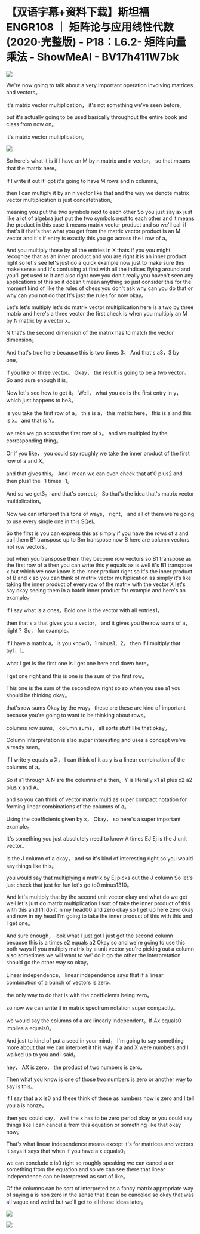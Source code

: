 # 【双语字幕+资料下载】斯坦福ENGR108 ｜ 矩阵论与应用线性代数(2020·完整版) - P18：L6.2- 矩阵向量乘法 - ShowMeAI - BV17h411W7bk

![](img/7cb79f9d5bbfd03ce0b470c0843f2f67_0.png)

We're now going to talk about a very important operation involving matrices and vectors。

 it's matrix vector multiplication， it's not something we've seen before。

 but it's actually going to be used basically throughout the entire book and class from now on。

 it's matrix vector multiplication。

![](img/7cb79f9d5bbfd03ce0b470c0843f2f67_2.png)

So here's what it is if I have an M by n matrix and n vector， so that means that the matrix here。

 if I write it out it' got it's going to have M rows and n columns。

 then I can multiply it by an n vector like that and the way we denote matrix vector multiplication is just concatetnation。

 meaning you put the two symbols next to each other So you just say ax just like a lot of algebra just put the two symbols next to each other and it means the product in this case it means matrix vector product and so we'll call if that's if that's that what you get from the matrix vector product is an M vector and it's if entry is exactly this you go across the I row of a。

And you multiply those by all the entries in X thats if you you might recognize that as an inner product and you are right it is an inner product right so let's see let's just do a quick example now just to make sure this make sense and it's confusing at first with all the indices flying around and you'll get used to it and also right now you don't really you haven't seen any applications of this so it doesn't mean anything so just consider this for the moment kind of like the rules of chess you don't ask why can you do that or why can you not do that It's just the rules for now okay。

Let's let's multiply let's do matrix vector multiplication here is a two by three matrix and here's a three vector the first check is when you multiply an M by N matrix by a vector x。

N that's the second dimension of the matrix has to match the vector dimension。

 And that's true here because this is two times 3。 And that's a3，3 by one。

 if you like or three vector。 Okay， the result is going to be a two vector。 So and sure enough it is。

 Now let's see how to get it。 Well， what you do is the first entry in y， which just happens to be3。

 is you take the first row of a。 this is a， this matrix here， this is a and this is x。 and that is Y。

 we take we go across the first row of x。 and we multipied by the corresponding thing。

 Or if you like， you could say roughly we take the inner product of the first row of a and X。

 and that gives this。 And I mean we can even check that at'0 plus2 and then plus1 the -1 times -1。

 And so we get3。 and that's correct。 So that's the idea that's matrix vector multiplication。

Now we can interpret this tons of ways， right， and all of them we're going to use every single one in this SQel。

So the first is you can express this as simply if you have the rows of a and call them B1 transpose up to Bm transpose now B here are column vectors not row vectors。

 but when you transpose them they become row vectors so B1 transpose as the first row of a then you can write this y equals ax is well it's B1 transpose x but which we now know is the inner product right so it's the inner product of B and x so you can think of matrix vector multiplication as simply it's like taking the inner product of every row of the matrix with the vector X let's say okay seeing them in a batch inner product for example and here's an example。

 if I say what is a ones。Bold one is the vector with all entries1。

 then that's a that gives you a vector， and it gives you the row sums of a， right？ So， for example。

 if I have a matrix a。Is you know0，1 minus1，2。 then if I multiply that by1，1。

 what I get is the first one is I get one here and down here。

 I get one right and this is one is the sum of the first row。

This one is the sum of the second row right so so when you see a1 you should be thinking okay。

 that's row sums Okay by the way， these are these are kind of important because you're going to want to be thinking about rows。

 columns row sums， column sums， all sorts stuff like that okay。

Column interpretation is also super interesting and uses a concept we've already seen。

 if I write y equals a X， I can think of it as y is a linear combination of the columns of a。

 So if a1 through A N are the columns of a then。Y is literally x1 a1 plus x2 a2 plus x and A。

 and so you can think of vector matrix multi as super compact notation for forming linear combinations of the columns of a。

Using the coefficients given by x， Okay， so here's a super important example。

 It's something you just absolutely need to know A times EJ Ej is the J unit vector。

Is the J column of a okay， and so it's kind of interesting right so you would say things like this。

 you would say that multiplying a matrix by Ej picks out the J column So let's just check that just for fun let's go to0 minus1310。

And let's multiply that by the second unit vector okay and what do we get well let's just do matrix multiplication I sort of take the inner product of this with this and I'll do it in my head00 and zero okay so I get up here zero okay and now in my head I'm going to take the inner product of this with this and I get one。

And sure enough， look what I just got I just got the second column because this is a times e2 equals a2 Okay so and we're going to use this both ways if you multiply matrix by a unit vector you're picking out a column also sometimes we will want to we' do it go the other the interpretation should go the other way so okay。

Linear independence， linear independence says that if a linear combination of a bunch of vectors is zero。

 the only way to do that is with the coefficients being zero。

 so now we can write it in matrix spectrum notation super compactly。

 we would say the columns of a are linearly independent。If Ax equals0 implies a equals0。

And just to kind of put a seed in your mind， I'm going to say something more about that we can interpret it this way if a and X were numbers and I walked up to you and I said。

 hey， AX is zero， the product of two numbers is zero。

Then what you know is one of those two numbers is zero or another way to say is this。

 if I say that a x is0 and these think of these as numbers now is zero and I tell you a is nonze。

 then you could say， well the x has to be zero period okay or you could say things like I can cancel a from this equation or something like that okay now。

That's what linear independence means except it's for matrices and vectors it says it says that when if you have a x equals0。

 we can conclude x is0 right so roughly speaking we can cancel a or something from the equation and so we can see there that linear independence can be interpreted as sort of like。

Of the columns can be sort of interpreted as a fancy matrix appropriate way of saying a is non zero in the sense that it can be canceled so okay that was all vague and weird but we'll get to all those ideas later。



![](img/7cb79f9d5bbfd03ce0b470c0843f2f67_4.png)

![](img/7cb79f9d5bbfd03ce0b470c0843f2f67_5.png)